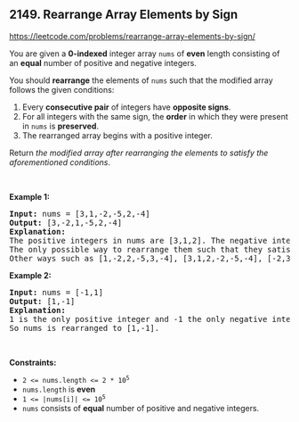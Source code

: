 ## 2149. Rearrange Array Elements by Sign

<https://leetcode.com/problems/rearrange-array-elements-by-sign/>

<div class="px-5 pt-4"><div class="flex"></div><div class="xFUwe" data-track-load="description_content"><p>You are given a <strong>0-indexed</strong> integer array <code>nums</code> of <strong>even</strong> length consisting of an <strong>equal</strong> number of positive and negative integers.</p>

<p>You should <strong>rearrange</strong> the elements of <code>nums</code> such that the modified array follows the given conditions:</p>

<ol>
 <li>Every <strong>consecutive pair</strong> of integers have <strong>opposite signs</strong>.</li>
 <li>For all integers with the same sign, the <strong>order</strong> in which they were present in <code>nums</code> is <strong>preserved</strong>.</li>
 <li>The rearranged array begins with a positive integer.</li>
</ol>

<p>Return <em>the modified array after rearranging the elements to satisfy the aforementioned conditions</em>.</p>

<p>&nbsp;</p>
<p><strong class="example">Example 1:</strong></p>

<pre><strong>Input:</strong> nums = [3,1,-2,-5,2,-4]
<strong>Output:</strong> [3,-2,1,-5,2,-4]
<strong>Explanation:</strong>
The positive integers in nums are [3,1,2]. The negative integers are [-2,-5,-4].
The only possible way to rearrange them such that they satisfy all conditions is [3,-2,1,-5,2,-4].
Other ways such as [1,-2,2,-5,3,-4], [3,1,2,-2,-5,-4], [-2,3,-5,1,-4,2] are incorrect because they do not satisfy one or more conditions.  
</pre>

<p><strong class="example">Example 2:</strong></p>

<pre><strong>Input:</strong> nums = [-1,1]
<strong>Output:</strong> [1,-1]
<strong>Explanation:</strong>
1 is the only positive integer and -1 the only negative integer in nums.
So nums is rearranged to [1,-1].
</pre>

<p>&nbsp;</p>
<p><strong>Constraints:</strong></p>

<ul>
 <li><code>2 &lt;= nums.length &lt;= 2 * 10<sup>5</sup></code></li>
 <li><code>nums.length</code> is <strong>even</strong></li>
 <li><code>1 &lt;= |nums[i]| &lt;= 10<sup>5</sup></code></li>
 <li><code>nums</code> consists of <strong>equal</strong> number of positive and negative integers.</li>
</ul>
</div></div>
